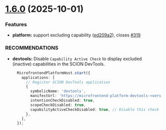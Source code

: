 # [1.6.0](https://github.com/SchweizerischeBundesbahnen/scion-microfrontend-platform/compare/1.5.0...1.6.0) (2025-10-01)


### Features

* **platform:** support excluding capability ([ed209a2](https://github.com/SchweizerischeBundesbahnen/scion-microfrontend-platform/commit/ed209a23922b82e9ffb10c292e153bfb0e8aff10)), closes [#319](https://github.com/SchweizerischeBundesbahnen/scion-microfrontend-platform/issues/319)


### RECOMMENDATIONS

* **devtools:** Disable `Capability Active Check` to display excluded (inactive) capabilities in the SCION DevTools.
 
  ```ts
    MicrofrontendPlatformHost.start({
      applications: [
        // Register SCION DevTools application
        {
          symbolicName: 'devtools',
          manifestUrl: 'https://microfrontend-platform-devtools-<version>.scion.vercel.app/manifest.json',
          intentionCheckDisabled: true,
          scopeCheckDisabled: true,
          capabilityActiveCheckDisabled: true, // Disable this check
        },
      ],
    });
  ```
